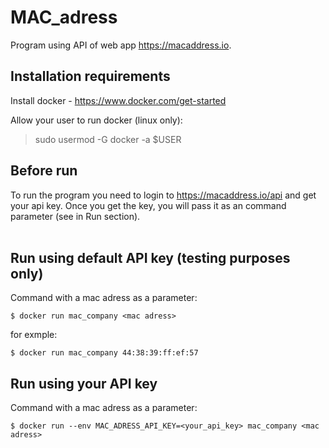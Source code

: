 # MAC_adress

Program using API of web app https://macaddress.io.

## Installation requirements

Install docker - https://www.docker.com/get-started 

Allow your user to run docker (linux only):  
>sudo usermod -G docker -a $USER


## Before run

To run the program you need to login to https://macaddress.io/api and get your api key. Once you get the key, you will pass it as an command parameter (see in Run section).
<br>
<br>



## Run using default API key (testing purposes only)

Command with a mac adress as a parameter:
```
$ docker run mac_company <mac adress>
```

for exmple: 
```
$ docker run mac_company 44:38:39:ff:ef:57
```


## Run using your API key
Command with a mac adress as a parameter:
```
$ docker run --env MAC_ADRESS_API_KEY=<your_api_key> mac_company <mac adress>
```


